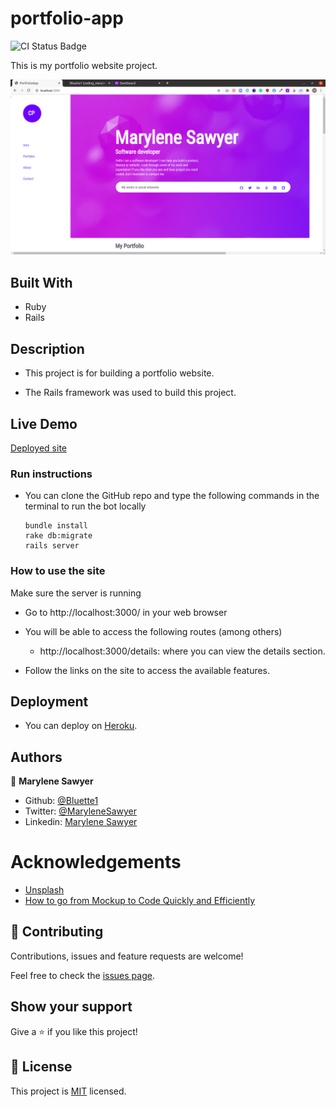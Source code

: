 # portfolio-app

![CI Status Badge](https://github.com/Bluette1/portfolio-app/workflows/CI%20Checks/badge.svg)

This is my portfolio website project.

![demopage](./app/assets/images/screenshot-portfolio.png)

## Built With
- Ruby
- Rails 

## Description
- This project is for building a portfolio website.

- The Rails framework was used to build this project.

## Live Demo

[Deployed site]()

### Run instructions 
-  You can clone the GitHub repo and type the following commands in the terminal to run the bot locally 
    ```
    bundle install
    rake db:migrate
    rails server
    ```

### How to use the site
Make sure the server is running
- Go to http://localhost:3000/ in your web browser
- You will be able to access the following routes (among others)
  - http://localhost:3000/details: where you can view the details section.

- Follow the links on the site to access the available features.

## Deployment
- You can deploy on [Heroku](https://devcenter.heroku.com/categories/ruby-support).

## Authors

👤 **Marylene Sawyer**
- Github: [@Bluette1](https://github.com/Bluette1)
- Twitter: [@MaryleneSawyer](https://twitter.com/MaryleneSawyer)
- Linkedin: [Marylene Sawyer](https://www.linkedin.com/in/marylene-sawyer)


# Acknowledgements
- [Unsplash](https://unsplash.com/)
- [How to go from Mockup to Code Quickly and Efficiently](https://codehangar.io/how-to-mockup-to-code-quickly-and-efficiently/)

## 🤝 Contributing

Contributions, issues and feature requests are welcome!

Feel free to check the [issues page](https://github.com/Bluette1/portfolio-app/issues).

## Show your support

Give a ⭐️ if you like this project!

## 📝 License

This project is [MIT](https://opensource.org/licenses/MIT) licensed.

